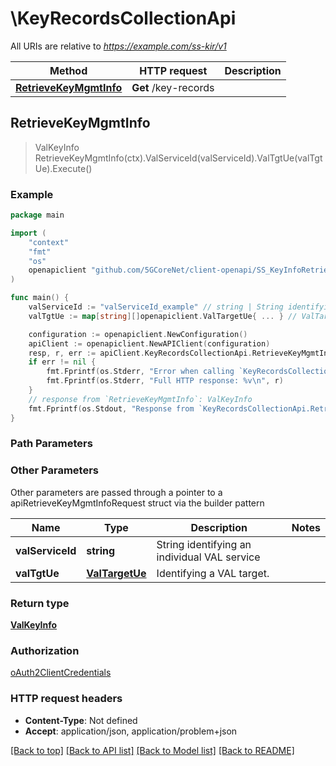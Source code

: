 # \KeyRecordsCollectionApi

All URIs are relative to *https://example.com/ss-kir/v1*

Method | HTTP request | Description
------------- | ------------- | -------------
[**RetrieveKeyMgmtInfo**](KeyRecordsCollectionApi.md#RetrieveKeyMgmtInfo) | **Get** /key-records | 



## RetrieveKeyMgmtInfo

> ValKeyInfo RetrieveKeyMgmtInfo(ctx).ValServiceId(valServiceId).ValTgtUe(valTgtUe).Execute()





### Example

```go
package main

import (
    "context"
    "fmt"
    "os"
    openapiclient "github.com/5GCoreNet/client-openapi/SS_KeyInfoRetrieval"
)

func main() {
    valServiceId := "valServiceId_example" // string | String identifying an individual VAL service
    valTgtUe := map[string][]openapiclient.ValTargetUe{ ... } // ValTargetUe | Identifying a VAL target. (optional)

    configuration := openapiclient.NewConfiguration()
    apiClient := openapiclient.NewAPIClient(configuration)
    resp, r, err := apiClient.KeyRecordsCollectionApi.RetrieveKeyMgmtInfo(context.Background()).ValServiceId(valServiceId).ValTgtUe(valTgtUe).Execute()
    if err != nil {
        fmt.Fprintf(os.Stderr, "Error when calling `KeyRecordsCollectionApi.RetrieveKeyMgmtInfo``: %v\n", err)
        fmt.Fprintf(os.Stderr, "Full HTTP response: %v\n", r)
    }
    // response from `RetrieveKeyMgmtInfo`: ValKeyInfo
    fmt.Fprintf(os.Stdout, "Response from `KeyRecordsCollectionApi.RetrieveKeyMgmtInfo`: %v\n", resp)
}
```

### Path Parameters



### Other Parameters

Other parameters are passed through a pointer to a apiRetrieveKeyMgmtInfoRequest struct via the builder pattern


Name | Type | Description  | Notes
------------- | ------------- | ------------- | -------------
 **valServiceId** | **string** | String identifying an individual VAL service | 
 **valTgtUe** | [**ValTargetUe**](ValTargetUe.md) | Identifying a VAL target. | 

### Return type

[**ValKeyInfo**](ValKeyInfo.md)

### Authorization

[oAuth2ClientCredentials](../README.md#oAuth2ClientCredentials)

### HTTP request headers

- **Content-Type**: Not defined
- **Accept**: application/json, application/problem+json

[[Back to top]](#) [[Back to API list]](../README.md#documentation-for-api-endpoints)
[[Back to Model list]](../README.md#documentation-for-models)
[[Back to README]](../README.md)

